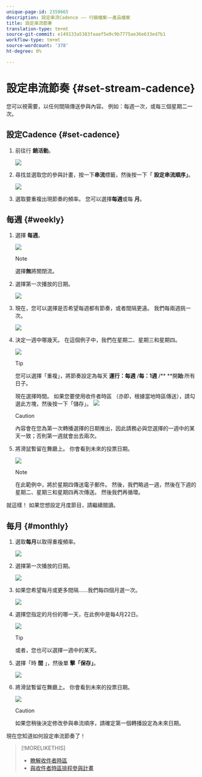 ```yaml
---
unique-page-id: 2359665
description: 設定串流Cadence —— 行銷檔案——產品檔案
title: 設定串流節奏
translation-type: tm+mt
source-git-commit: e149133a5383faaef5e9c9b7775ae36e633ed7b1
workflow-type: tm+mt
source-wordcount: '378'
ht-degree: 0%

---
```



# 設定串流節奏 {#set-stream-cadence}

您可以視需要，以任何間隔傳送參與內容。 例如：每週一次，或每三個星期二一次。

## 設定Cadence {#set-cadence}

1. 前往行 **銷活動**。

   ![](assets/login-marketing-activities.png)

1. 尋找並選取您的參與計畫，按一下**串流**標籤，然後按一下「 **設定串流順序」**。

   ![](assets/selectstreamcadence.jpg)

1. 選取要重複出現節奏的頻率。 您可以選擇**每週**或每 **月**。

## 每週 {#weekly}

1. 選擇 **每週**。

   ![](assets/image2017-12-5-14-3a9-3a43.png)

   >[!NOTE]
   >
   >選擇**無**將關閉流。

1. 選擇第一次播放的日期。

   ![](assets/image2017-12-5-14-3a10-3a17.png)

1. 現在，您可以選擇是否希望每週都有節奏，或者間隔更遠。 我們每兩週挑一次。

   ![](assets/image2017-12-5-14-3a10-3a56.png)

1. 決定一週中哪幾天。 在這個例子中，我們在星期二、星期三和星期四。

   ![](assets/image2017-12-5-14-3a12-3a29.png)

   >[!TIP]
   >
   >您可以選擇「重複」，將節奏設定為每天 **運行：每週** /**每：1週** /** **開&#x200B;**始**:所有日子。

   現在選擇時間。 如果您要使用收件者時區 [](set-stream-cadence/schedule-engagement-programs-with-recipient-time-zone.md)（亦即，根據當地時區傳送），請勾選此方塊，然後按一下「儲存」。
   ![](assets/image2017-12-5-14-3a20-3a11.png)

   >[!CAUTION]
   >
   >內容會在您為第一次轉播選擇的日期推出，因此請務必與您選擇的一週中的某天一致；否則第一週就會出去兩次。

1. 將滑鼠暫留在舞廳上。 你會看到未來的投票日期。

   ![](assets/image2017-12-5-14-3a17-3a29.png)

   >[!NOTE]
   >
   >在此範例中，將於星期四傳送電子郵件。 然後，我們略過一週，然後在下週的星期二、星期三和星期四再次傳送。 然後我們再循環。

就這樣！ 如果您想設定月度節目，請繼續閱讀。

## 每月 {#monthly}

1. 選取**每月**以取得重複頻率。

   ![](assets/image2014-9-15-16-3a30-3a15.png)

1. 選擇第一次播放的日期。

   ![](assets/image2014-9-15-16-3a30-3a11.png)

1. 如果您希望每月或更多間隔……我們每四個月選一次。

   ![](assets/image2014-9-15-16-3a30-3a7.png)

1. 選擇您指定的月份的哪一天，在此例中是每4月22日。

   ![](assets/image2014-9-15-16-3a29-3a51.png)

   >[!TIP]
   >
   >或者，您也可以選擇一週中的某天。

1. 選擇「時 **間** 」，然後單 **擊「保存」**。

   ![](assets/image2014-9-15-16-3a29-3a42.png)

1. 將滑鼠暫留在舞廳上。 你會看到未來的投票日期。

   ![](assets/image2014-9-15-16-3a29-3a38.png)

   >[!CAUTION]
   >
   >如果您稍後決定修改參與串流順序，請確定第一個轉播設定為未來日期。

現在您知道如何設定串流節奏了！

>[!MORELIKETHIS]
>
>* [瞭解收件者時區](../../../../product-docs/email-marketing/email-programs/email-program-actions/scheduling-with-recipient-time-zone/understanding-recipient-time-zone.md)
>* [與收件者時區排程參與計畫](set-stream-cadence/schedule-engagement-programs-with-recipient-time-zone.md)

>



